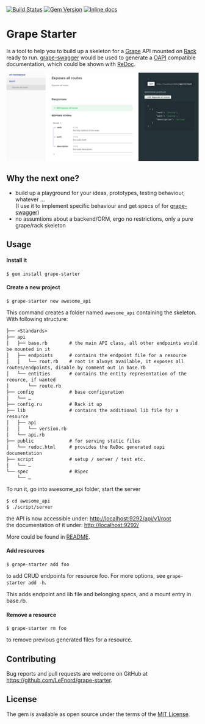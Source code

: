 [![Build Status](https://travis-ci.org/LeFnord/grape-starter.svg?branch=master)](https://travis-ci.org/LeFnord/grape-starter)
[![Gem Version](https://badge.fury.io/rb/grape-starter.svg)](https://badge.fury.io/rb/grape-starter)
[![Inline docs](http://inch-ci.org/github/LeFnord/grape-starter.svg?branch=master)](http://inch-ci.org/github/LeFnord/grape-starter)


# Grape Starter

Is a tool to help you to build up a skeleton for a [Grape](http://github.com/ruby-grape/grape) API mounted on [Rack](https://github.com/rack/rack) ready to run.
[grape-swagger](http://github.com/ruby-grape/grape-swagger) would be used to generate a  [OAPI](https://github.com/OAI/OpenAPI-Specification/blob/master/versions/2.0.md) compatible documentation, which could be shown with [ReDoc](https://github.com/Rebilly/ReDoc).

![ReDoc demo](doc/re-doc.png)

## Why the next one?

- build up a playground for your ideas, prototypes, testing behaviour, whatever …  
  (I use it to implement specific behaviour and get specs of for [grape-swagger](http://github.com/ruby-grape/grape-swagger))
- no assumtions about a backend/ORM, ergo no restrictions, only a pure grape/rack skeleton

## Usage

#### Install it
```
$ gem install grape-starter
```


#### Create a new project
```
$ grape-starter new awesome_api
```

This command creates a folder named `awesome_api` containing the skeleton. With following structure:

```
├── <Standards>
├── api
│   ├── base.rb        # the main API class, all other endpoints would be mounted in it
│   ├── endpoints      # contains the endpoint file for a resource
│   │   └── root.rb    # root is always available, it exposes all routes/endpoints, disable by comment out in base.rb
│   └── entities       # contains the entity representation of the reource, if wanted
│       └── route.rb
├── config             # base configuration
│   └── …
├── config.ru          # Rack it up
├── lib                # contains the additional lib file for a resource
│   ├── api
│   │   └── version.rb
│   └── api.rb
├── public             # for serving static files
│   └── redoc.html     # provides the ReDoc generated oapi documentation
├── script             # setup / server / test etc.
│   └── …
└── spec               # RSpec
    └── …
```

To run it, go into awesome_api folder, start the server
```
$ cd awesome_api
$ ./script/server
```
the API is now accessible under: [http://localhost:9292/api/v1/root](http://localhost:9292/api/v1/root)  
the documentation of it under: [http://localhost:9292/](http://localhost:9292/)

More could be found in [README](template/README.md).


#### Add resources
```
$ grape-starter add foo
```
to add CRUD endpoints for resource foo. For more options, see `grape-starter add -h`.

This adds endpoint and lib file and belonging specs, and a mount entry in base.rb.


#### Remove a resource
```
$ grape-starter rm foo
```
to remove previous generated files for a resource.


## Contributing

Bug reports and pull requests are welcome on GitHub at https://github.com/LeFnord/grape-starter.


## License

The gem is available as open source under the terms of the [MIT License](LICENSE).
